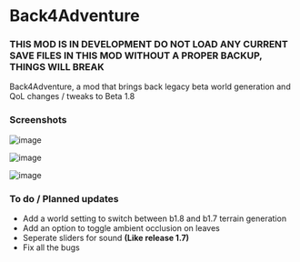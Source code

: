 # Back4Adventure

### THIS MOD IS IN DEVELOPMENT **DO NOT LOAD ANY CURRENT SAVE FILES IN THIS MOD WITHOUT A PROPER BACKUP, THINGS WILL BREAK**

Back4Adventure, a mod that brings back legacy beta world generation and QoL changes / tweaks to Beta 1.8

### Screenshots

![image](https://user-images.githubusercontent.com/78571856/215299616-d0d9ed24-730e-49b3-8bbb-541f689f4361.png)

![image](https://user-images.githubusercontent.com/78571856/215299669-a9a05d38-e552-4918-bf1c-0f10c14f9b9c.png)

![image](https://user-images.githubusercontent.com/78571856/215299674-fb35cb58-2fa7-497e-8337-6c18e8cb212a.png)

### To do / Planned updates
- Add a world setting to switch between b1.8 and b1.7 terrain generation
- Add an option to toggle ambient occlusion on leaves
- Seperate sliders for sound **(Like release 1.7)**
- Fix all the bugs
